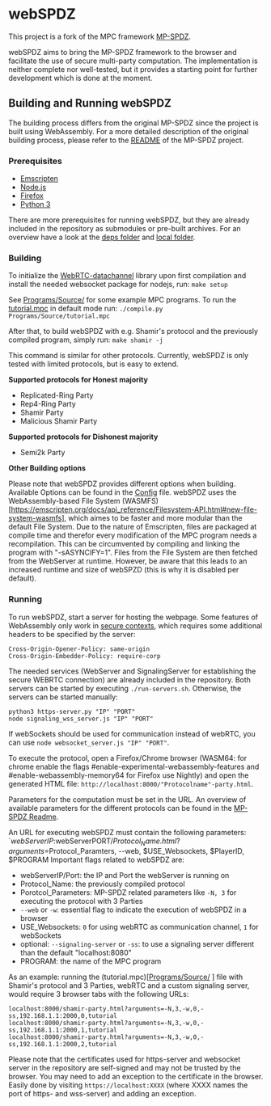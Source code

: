 # webSPDZ
This project is a fork of the MPC framework [MP-SPDZ](https://github.com/data61/MP-SPDZ). 

webSPDZ aims to bring the MP-SPDZ framework to the browser and facilitate the use of secure multi-party computation. The implementation is neither complete nor well-tested, but it provides a starting point for further development which is done at the moment.

## Building and Running webSPDZ
The building process differs from the original MP-SPDZ since the project is built using WebAssembly. For a more detailed description of the original building process, please refer to the [README](README_MPSPDZ.md) of the MP-SPDZ project.

### Prerequisites
- [Emscripten](https://emscripten.org/docs/getting_started/downloads.html)
- [Node.js](https://nodejs.org/en/download/)
- [Firefox](https://www.mozilla.org/firefox/new/)
- [Python 3](https://www.python.org/downloads/)

There are more prerequisites for running webSPDZ, but they are already included in the repository as submodules or pre-built archives. For an overview have a look at the [deps folder](deps/) and [local folder](local/).

### Building
To initialize the [WebRTC-datachannel](https://github.com/paullouisageneau/datachannel-wasm) library upon first compilation and install the needed websocket package for nodejs, run:
```make setup```

See [Programs/Source/](Programs/Source/) for some example MPC programs. To run the [tutorial.mpc](Programs/Source/tutorial.mpc) in default mode run:
```./compile.py Programs/Source/tutorial.mpc```

After that, to build webSPDZ with e.g. Shamir's protocol and the previously compiled program, simply run:
```make shamir -j```

This command is similar for other protocols. Currently, webSPDZ is only tested with limited protocols, but is easy to extend.

**Supported protocols for Honest majority**
- Replicated-Ring Party
- Rep4-Ring Party
- Shamir Party
- Malicious Shamir Party

**Supported protocols for Dishonest majority**
- Semi2k Party


**Other Building options**

Please note that webSPDZ provides different options when building. Available Options can be found in the [Config](CONFIG) file.
webSPDZ uses the WebAssembly-based File System (WASMFS)[https://emscripten.org/docs/api_reference/Filesystem-API.html#new-file-system-wasmfs], which aimes to be faster and more modular than the default File System. Due to the nature of Emscripten, files are packaged at compile time and therefor every modification of the MPC program needs a recompilation. This can be circumvented by compiling and linking the program with "-sASYNCIFY=1". Files from the File System are then fetched from the WebServer at runtime. However, be aware that this leads to an increased runtime and size of webSPZD (this is why it is disabled per default). 

### Running
To run webSPDZ, start a server for hosting the webpage. Some features of WebAssembly only work in [secure contexts](https://developer.mozilla.org/en-US/docs/Web/Security/Secure_Contexts), which requires some additional headers to be specified by the server:

```
Cross-Origin-Opener-Policy: same-origin
Cross-Origin-Embedder-Policy: require-corp
```

The needed services (WebServer and SignalingServer for establishing the secure WEBRTC connection) are already included in the repository. Both servers can be started by executing ```./run-servers.sh```.
Otherwise, the servers can be started manually:
```
python3 https-server.py "IP" "PORT"
node signaling_wss_server.js "IP" "PORT"
```

If webSockets should be used for communication instead of webRTC, you can use `node websocket_server.js "IP" "PORT"`.

To execute the protocol, open a Firefox/Chrome browser (WASM64: for chrome enable the flags #enable-experimental-webassembly-features and  #enable-webassembly-memory64 for Firefox use Nightly) and open the generated HTML file: `http://localhost:8000/"Protocolname"-party.html`.

Parameters for the computation must be set in the URL. An overview of available parameters for the different protocols can be found in the [MP-SPDZ Readme](README_MPSPDZ.md).

An URL for executing webSPDZ must contain the following parameters: `$webServerIP:$webServerPORT/$Protocol_Name.html?arguments=$Protocol_Paramters, --web, $USE_Websockets, $PlayerID, $PROGRAM
Important flags related to webSPDZ are:
- webServerIP/Port: the IP and Port the webServer is running on
- Protocol_Name: the previously compiled protocol
- Porotcol_Parameters: MP-SPDZ related parameters like `-N, 3` for executing the protocol with 3 Parties
- `--web` or `-w`: essential flag to indicate the execution of webSPDZ in a browser
- USE_Websockets: `0` for using webRTC as communication channel, `1` for webSockets
- optional: `--signaling-server` or `-ss`: to use a signaling server different than the default "localhost:8080"
- PROGRAM: the name of the MPC program

As an example: running the (tutorial.mpc)[[Programs/Source/](Programs/Source/tutorial.mpc) ] file with Shamir's protocol and 3 Parties, webRTC and a custom signaling server, would require 3 browser tabs with the following URLs:
 ```
localhost:8000/shamir-party.html?arguments=-N,3,-w,0,-ss,192.168.1.1:2000,0,tutorial
localhost:8000/shamir-party.html?arguments=-N,3,-w,0,-ss,192.168.1.1:2000,1,tutorial
localhost:8000/shamir-party.html?arguments=-N,3,-w,0,-ss,192.168.1.1:2000,2,tutorial
 ```

Please note that the certificates used for https-server and websocket server in the repository are self-signed and may not be trusted by the browser. You may need to add an exception to the certificate in the browser. Easily done by visiting `https://localhost:XXXX` (where XXXX names the port of https- and wss-server) and adding an exception.

